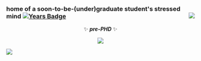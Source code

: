 ### home of a soon-to-be-(under)graduate student's stressed mind [![Years Badge](https://badges.pufler.dev/repos/melasq?style=social)](https://badges.pufler.dev)  <img align="right" src="https://komarev.com/ghpvc/?username=melasq&style=flat&color=ff69b4&label=victims"></img>
<p align="center">✨ <b><i>pre-PHD</b></i> ✨ </p>
<p align="center"><a href="mailto:asgarim@pm.me"><img src="https://img.shields.io/badge/asgarim@pm.me-8B89CC?style=for-the-badge&logo=protonmail&logoColor=white"></img></a><p>

<!--MARKDOWN pm link [![protonmail](https://img.shields.io/badge/asgarim@pm.me-8B89CC?style=for-the-badge&logo=protonmail&logoColor=white)](mailto:asgarim@pm.me) -->


<!--START_SECTION:badges-->

<!--END_SECTION:badges-->


<!-- 
<h3 align="left">Connect with me:</h3>
<p align="left">
<a href="https://codepen.io/uqmelika" target="blank"><img align="center" src="https://raw.githubusercontent.com/rahuldkjain/github-profile-readme-generator/master/src/images/icons/Social/codepen.svg" alt="uqmelika" height="30" width="40" /></a>
<a href="https://linkedin.com/in/https://www.linkedin.com/in/melody-asghari" target="blank"><img align="center" src="https://raw.githubusercontent.com/rahuldkjain/github-profile-readme-generator/master/src/images/icons/Social/linked-in-alt.svg" alt="https://www.linkedin.com/in/melody-asghari" height="30" width="40" /></a>
<a href="https://codesandbox.com/melasq" target="blank"><img align="center" src="https://cdn.jsdelivr.net/npm/simple-icons@3.0.1/icons/codesandbox.svg" alt="melasq" height="30" width="40" /></a>

![dockerbadge](https://img.shields.io/badge/mdockerq-2CA5E0?style=for-the-badge&logo=docker&logoColor=white) -->

![](https://hit.yhype.me/github/profile?user_id=44324191)
